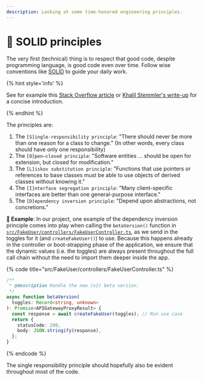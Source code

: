 ```yaml
---
description: Looking at some time-honored engineering principles.
---
```


# 🧱 SOLID principles

The very first (technical) thing is to respect that good code, despite programming language, is good code even over time. Follow wise conventions like [SOLID](https://en.wikipedia.org/wiki/SOLID) to guide your daily work.

{% hint style='info' %}

See for example this [Stack Overflow article](https://stackoverflow.blog/2021/11/01/why-solid-principles-are-still-the-foundation-for-modern-software-architecture/) or [Khalil Stemmler's write-up](https://khalilstemmler.com/articles/solid-principles/solid-typescript/) for a concise introduction.

{% endhint %}

The principles are:

1. The `[S]ingle-responsibility principle`: "There should never be more than one reason for a class to change." (In other words, every class should have only one responsibility)
2. The `[O]pen–closed principle`: "Software entities ... should be open for extension, but closed for modification."
3. The `[L]iskov substitution principle`: "Functions that use pointers or references to base classes must be able to use objects of derived classes without knowing it."
4. The `[I]nterface segregation principle`: "Many client-specific interfaces are better than one general-purpose interface."
5. The `[D]ependency inversion principle`: "Depend upon abstractions, not concretions."

**🎯 Example**: In our project, one example of the dependency inversion principle comes into play when calling the `betaVersion()` function in [`src/FakeUser/controllers/FakeUserController.ts`](https://github.com/mikaelvesavuori/better-apis-workshop/blob/main/src/FakeUser/controllers/FakeUserController.ts), as we send in the toggles for it (and `createFakeUser()`) to use. Because this happens already in the controller or boot-strapping phase of the application, we ensure that the dynamic values (i.e. the toggles) are always present throughout the full call chain without the need to import them deeper inside the app.

{% code title="src/FakeUser/controllers/FakeUserController.ts" %}

```typescript
/**
 * @description Handle the new (v2) beta version.
 */
async function betaVersion(
  toggles: Record<string, unknown>
): Promise<APIGatewayProxyResult> {
  const response = await createFakeUser(toggles); // Run use case
  return {
    statusCode: 200,
    body: JSON.stringify(response),
  };
}
```

{% endcode %}

The single responsibility principle should hopefully also be evident throughout most of the code.
